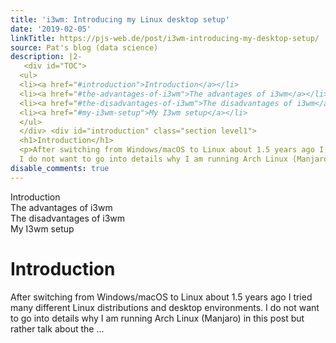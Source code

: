 ```yaml
---
title: 'i3wm: Introducing my Linux desktop setup'
date: '2019-02-05'
linkTitle: https://pjs-web.de/post/i3wm-introducing-my-desktop-setup/
source: Pat's blog (data science)
description: |2-
   <div id="TOC">
  <ul>
  <li><a href="#introduction">Introduction</a></li>
  <li><a href="#the-advantages-of-i3wm">The advantages of i3wm</a></li>
  <li><a href="#the-disadvantages-of-i3wm">The disadvantages of i3wm</a></li>
  <li><a href="#my-i3wm-setup">My I3wm setup</a></li>
  </ul>
  </div> <div id="introduction" class="section level1">
  <h1>Introduction</h1>
  <p>After switching from Windows/macOS to Linux about 1.5 years ago I tried many different Linux distributions and desktop environments.
  I do not want to go into details why I am running Arch Linux (Manjaro) in this post but rather talk about the ...
disable_comments: true
---
```

 <div id="TOC">
<ul>
<li><a href="#introduction">Introduction</a></li>
<li><a href="#the-advantages-of-i3wm">The advantages of i3wm</a></li>
<li><a href="#the-disadvantages-of-i3wm">The disadvantages of i3wm</a></li>
<li><a href="#my-i3wm-setup">My I3wm setup</a></li>
</ul>
</div> <div id="introduction" class="section level1">
<h1>Introduction</h1>
<p>After switching from Windows/macOS to Linux about 1.5 years ago I tried many different Linux distributions and desktop environments.
I do not want to go into details why I am running Arch Linux (Manjaro) in this post but rather talk about the ...